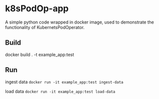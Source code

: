 # k8sPodOp-app
A simple python code wrapped in docker image, used to demonstrate the functionality of KubernetsPodOperator. 

## Build
docker build . -t example_app:test

## Run

ingest data
`docker run -it example_app:test ingest-data`

load data
`docker run -it example_app:test load-data`

